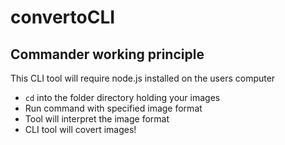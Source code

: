 # convertoCLI

## Commander working principle

This CLI tool will require node.js installed on the users computer

- `cd` into the folder directory holding your images
- Run command with specified image format
- Tool will interpret the image format
- CLI tool will covert images!
